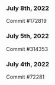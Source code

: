 ### July 8th, 2022

Commit #172819

### July 5th, 2022

Commit #314353


### July 4th, 2022

Commit #72281
